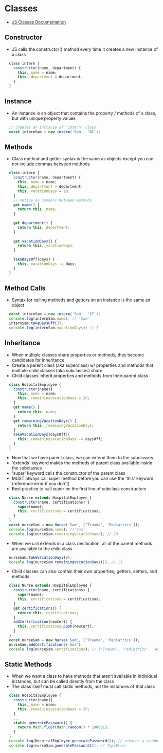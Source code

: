 # Classes
  - [JS Classes Documentation](https://developer.mozilla.org/en-US/docs/Web/JavaScript/Reference/Classes)

## Constructor
  - JS calls the constructor() method every time it creates a new instance of a class
  
  ```JavaScript
    class intern {
      constructor(name, department) {
        this._name = name;
        this._department = department;
      }
    }
  ```
  
## Instance
  - An instance is an object that contains the property / methods of a class, but with unique property values
  
  ```JavaScript
    // creates an instance of 'intern' class
    const internSam = new intern('Sam', 'BI');
  ```
  
## Methods
  - Class method and getter syntax is the same as objects except you can not include commas between methods
  
  ```JavaScript
    class intern {
      constructor(name, department) {
        this._name = name;
        this._department = department;
        this._vacationDays = 10;
      }
      // notice no commans between methods
      get name() {
        return this._name;
      }
      
      get department() {
        return this._department;
      }
      
      get vacationDays() {
        return this._vacationDays;
      }
      
      takeDaysOff(days) {
        this._vacationDays -= days;
      }
    }
  ```
  
## Method Calls
  - Syntax for calling methods and getters on an instance is the same an object
  
  ```JavaScript 
    const internSam = new intern('Sam', 'IT');
    console.log(internSam.name); // 'Sam'
    internSam.takeDaysOff(3);
    console.log(internSam.vacationDays); // 7
  ```
  
## Inheritance
  - When multiple classes share properties or methods, they become candidates for inheritance
  - Create a parent class (aka superclass) w/ properties and methods that multiple child classes (aka subclasses) share
  - Child classes inherit properties and methods from their parent class

  ```JavaScript
    class HospitalEmployee {
      constructor(name){
        this._name = name;
        this._remainingVacationDays = 20;
      }
      get name() {
        return this._name;
      }
      get remainingVacationDays() {
        return this._remainingVacationDays;
      }
      takeVacationDays(daysOff){
        this._remainingVacationDays -= daysOff;
      }
    }
  ```
    
  - Now that we have parent class, we can extend them to the subclasses
  - 'extends' keyword makes the methods of parent class available inside the subclasses
  - 'super' keyword calls the constructor of the parent class
  - MUST always call super method before you can use the 'this' keyword (reference error if you don't)
  - Best practice to call super on the first line of subclass constructors
  
  ```JavaScript
    class Nurse extends HospitalEmployee {
      constructor(name, certifications) {
        super(name);
        this._certifications = certifications;
      }
    }
    const nurseSam = new Nurse('Sam', ['Trauma', 'Pediatrics']);
    console.log(nurseSam.name); //'Sam'
    console.log(nurseSam.remainingVacationDays); // 20
  ```

  - When we call extends in a class declaration, all of the parent methods are available to the child class

  ```JavaScript
    nurseSam.takeVacationDays(9);
    console.log(nurseSam.remainingVacationDays()); // 11
  ```
  
  - Child classes can also contain their own properties, getters, setters, and methods
  
  ```JavaScript
    class Nurse extends HospitalEmployee {
      constructor(name, certifications) {
        super(name);
        this._certifications = certifications;
      }
      get certifications() {
        return this._certifications;
      }
      addCertification(newCert) {
        this._certifications.push(newCert);
      }
    }
    const nurseSam = new Nurse('Sam', ['Trauma', 'Pediatrics']);
    nurseSam.addCertifications('Anx');
    console.log(nurseSam.certifications); // ['Trauma', 'Pediatrics', 'Anx']
  ```
  
## Static Methods
  - When we want a class to have methods that aren’t available in individual instances, but can be called directly from the class
  - The class itself must call static methods, not the instances of that class

  ```JavaScript
    class HospitalEmployee {
      constructor(name){
        this._name = name;
        this._remainingVacationDays = 20;
      }
      ...
      static generatePassword() {
        return Math.floor(Math.random() * 100001);
      }
    }
    console.log(HospitalEmployee.generatePassword()); // returns a random number
    console.log(nurseSam.generatePassword()); // TypeError
  ```



